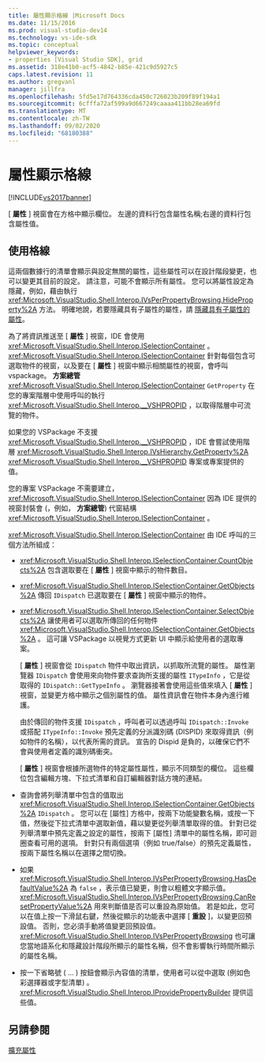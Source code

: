 ```yaml
---
title: 屬性顯示格線 |Microsoft Docs
ms.date: 11/15/2016
ms.prod: visual-studio-dev14
ms.technology: vs-ide-sdk
ms.topic: conceptual
helpviewer_keywords:
- properties [Visual Studio SDK], grid
ms.assetid: 318e41b0-acf5-4842-b85e-421c9d5927c5
caps.latest.revision: 11
ms.author: gregvanl
manager: jillfra
ms.openlocfilehash: 5fd5e17d764336cda450c726023b209f89f194a1
ms.sourcegitcommit: 6cfffa72af599a9d667249caaaa411bb28ea69fd
ms.translationtype: MT
ms.contentlocale: zh-TW
ms.lasthandoff: 09/02/2020
ms.locfileid: "68180388"
---
```

# <a name="properties-display-grid"></a>屬性顯示格線
[!INCLUDE[vs2017banner](../../includes/vs2017banner.md)]

[ **屬性** ] 視窗會在方格中顯示欄位。 左邊的資料行包含屬性名稱;右邊的資料行包含屬性值。  
  
## <a name="working-with-the-grid"></a>使用格線  
 這兩個數據行的清單會顯示與設定無關的屬性，這些屬性可以在設計階段變更，也可以變更其目前的設定。 請注意，可能不會顯示所有屬性。 您可以將屬性設定為隱藏，例如，藉由執行 <xref:Microsoft.VisualStudio.Shell.Interop.IVsPerPropertyBrowsing.HideProperty%2A> 方法。 明確地說，若要隱藏具有子屬性的屬性，請 [隱藏具有子屬性的屬性](../../misc/hiding-properties-that-have-child-properties.md)。  
  
 為了將資訊推送至 [ **屬性** ] 視窗，IDE 會使用 <xref:Microsoft.VisualStudio.Shell.Interop.ISelectionContainer> 。 <xref:Microsoft.VisualStudio.Shell.Interop.ISelectionContainer> 針對每個包含可選取物件的視窗，以及要在 [ **屬性** ] 視窗中顯示相關屬性的視窗，會呼叫 vspackage。 **方案總管** <xref:Microsoft.VisualStudio.Shell.Interop.ISelectionContainer> `GetProperty` 在您的專案階層中使用呼叫的執行 <xref:Microsoft.VisualStudio.Shell.Interop.__VSHPROPID> ，以取得階層中可流覽的物件。  
  
 如果您的 VSPackage 不支援 <xref:Microsoft.VisualStudio.Shell.Interop.__VSHPROPID> ，IDE 會嘗試使用階層 <xref:Microsoft.VisualStudio.Shell.Interop.IVsHierarchy.GetProperty%2A> <xref:Microsoft.VisualStudio.Shell.Interop.__VSHPROPID> 專案或專案提供的值。  
  
 您的專案 VSPackage 不需要建立， <xref:Microsoft.VisualStudio.Shell.Interop.ISelectionContainer> 因為 IDE 提供的視窗封裝會 (，例如， **方案總管**) 代窗結構 <xref:Microsoft.VisualStudio.Shell.Interop.ISelectionContainer> 。  
  
 <xref:Microsoft.VisualStudio.Shell.Interop.ISelectionContainer> 由 IDE 呼叫的三個方法所組成：  
  
- <xref:Microsoft.VisualStudio.Shell.Interop.ISelectionContainer.CountObjects%2A> 包含選取要在 [ **屬性** ] 視窗中顯示的物件數目。  
  
- <xref:Microsoft.VisualStudio.Shell.Interop.ISelectionContainer.GetObjects%2A> 傳回 `IDispatch` 已選取要在 [ **屬性** ] 視窗中顯示的物件。  
  
- <xref:Microsoft.VisualStudio.Shell.Interop.ISelectionContainer.SelectObjects%2A> 讓使用者可以選取所傳回的任何物件 <xref:Microsoft.VisualStudio.Shell.Interop.ISelectionContainer.GetObjects%2A> 。 這可讓 VSPackage 以視覺方式更新 UI 中顯示給使用者的選取專案。  
  
  [ **屬性** ] 視窗會從 `IDispatch` 物件中取出資訊，以抓取所流覽的屬性。 屬性瀏覽器 `IDispatch` 會使用來向物件要求查詢所支援的屬性 `ITypeInfo` ，它是從取得的 `IDispatch::GetTypeInfo` 。 瀏覽器接著會使用這些值來填入 [ **屬性** ] 視窗，並變更方格中顯示之個別屬性的值。 屬性資訊會在物件本身內進行維護。  
  
  由於傳回的物件支援 `IDispatch` ，呼叫者可以透過呼叫 `IDispatch::Invoke` 或搭配 `ITypeInfo::Invoke` 預先定義的分派識別碼 (DISPID) 來取得資訊（例如物件的名稱），以代表所需的資訊。 宣告的 Dispid 是負的，以確保它們不會與使用者定義的識別碼衝突。  
  
  [ **屬性** ] 視窗會根據所選物件的特定屬性屬性，顯示不同類型的欄位。 這些欄位包含編輯方塊、下拉式清單和自訂編輯器對話方塊的連結。  
  
- 查詢會將列舉清單中包含的值取出 <xref:Microsoft.VisualStudio.Shell.Interop.ISelectionContainer.GetObjects%2A> `IDispatch` 。 您可以在 [屬性] 方格中，按兩下功能變數名稱，或按一下值，然後從下拉式清單中選取新值，藉以變更從列舉清單取得的值。 針對已從列舉清單中預先定義之設定的屬性，按兩下 [屬性] 清單中的屬性名稱，即可迴圈查看可用的選項。 針對只有兩個選項（例如 true/false）的預先定義屬性，按兩下屬性名稱以在選擇之間切換。  
  
- 如果 <xref:Microsoft.VisualStudio.Shell.Interop.IVsPerPropertyBrowsing.HasDefaultValue%2A> 為 `false` ，表示值已變更，則會以粗體文字顯示值。 <xref:Microsoft.VisualStudio.Shell.Interop.IVsPerPropertyBrowsing.CanResetPropertyValue%2A> 用來判斷值是否可以重設為原始值。 若是如此，您可以在值上按一下滑鼠右鍵，然後從顯示的功能表中選擇 [ **重設** ]，以變更回預設值。 否則，您必須手動將值變更回預設值。 <xref:Microsoft.VisualStudio.Shell.Interop.IVsPerPropertyBrowsing> 也可讓您當地語系化和隱藏設計階段所顯示的屬性名稱，但不會影響執行時間所顯示的屬性名稱。  
  
- 按一下省略號 ( ... ) 按鈕會顯示內容值的清單，使用者可以從中選取 (例如色彩選擇器或字型清單) 。 <xref:Microsoft.VisualStudio.Shell.Interop.IProvidePropertyBuilder> 提供這些值。  
  
## <a name="see-also"></a>另請參閱  
 [擴充屬性](../../extensibility/internals/extending-properties.md)
